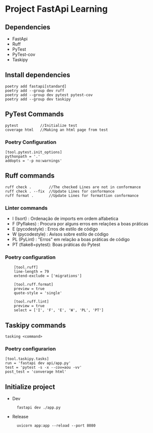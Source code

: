 # Project FastApi Learning

## Dependencies

* FastApi
* Ruff
* PyTest
* PyTest-cov
* Taskipy

## Install dependencies

    poetry add fastapi[standard]
    poetry add --group dev ruff
    poetry add --group dev pytest pytest-cov
    poetry add --group dev taskipy

## PyTest Commands

    pytest          //Initialize test
    coverage html   //Making an html page from test

### Poetry Configuration

    [tool.pytest.init_options]
    pythonpath = '.'
    addopts = '-p no:warnings'

## Ruff commands

    ruff check .        //The checked Lines are not in conformance
    ruff check . --fix  //Update Lines for conformance
    ruff format .       //Update Lines for formattion conformance
    

### Linter commands 

* I (Isort)         : Ordenação de imports em ordem alfabetica
* F (Pyflakes)      : Procura por alguns erros em relações a boas práticas
* E (pycodestyle)   : Erros de estilo de código
* W (pycodestyle)   : Avisos sobre estilo de código
* PL (PyLint)       : "Erros" em relação a boas práticas de código
* PT (flake8=pytest): Boas práticas do Pytest
### Poetry configuration

        [tool.ruff]
        line-length = 79
        extend-exclude = ['migrations']

        [tool.ruff.format]
        preview = true
        quote-style = 'single'

        [tool.ruff.lint]
        preview = true
        select = ['I', 'F', 'E', 'W', 'PL', 'PT']

## Taskipy commands

    tasking <command>

### Poetry configurarion

    [tool.taskipy.tasks]
    run = 'fastapi dev api/app.py'
    test = 'pytest -s -x --cov=aou -vv'
    post_test = 'converage html'


## Initialize project

- Dev

        fastapi dev ./app.py

- Release

        uvicorn app:app --reload --port 8080